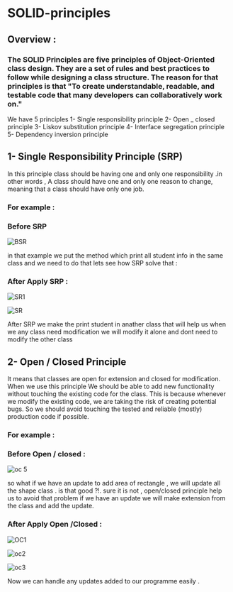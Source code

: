 # SOLID-principles
## Overview  : 
### The SOLID Principles are five principles of Object-Oriented class design. They are a set of rules and best practices to follow while designing a class structure. The reason for that principles is that "To create understandable, readable, and testable code that many developers can collaboratively work on."

We have 5 principles 
1-	Single responsibility principle 
2-	Open _ closed principle 
3-	Liskov substitution principle
4-	Interface segregation principle
5-	Dependency inversion principle 




## 1- Single Responsibility Principle (SRP)
In this principle class should be having one and only one responsibility .in other words ,
A class should have one and only one reason to change, meaning that a class should have only one job.

### For example :
### Before SRP

![BSR](https://github.com/ziadahmed123/SOLID-principles/assets/85025911/888d6576-8b66-4a15-bbb0-93c8a7fd1e15)



in that example we put the method which print all student info in the same class and we need to do that
lets see how SRP solve that :

### After Apply SRP :


![SR1](https://github.com/ziadahmed123/SOLID-principles/assets/85025911/8601518e-7d85-4d94-a225-acce1359fbcd)



![SR](https://github.com/ziadahmed123/SOLID-principles/assets/85025911/f8297d9f-58bc-4411-9635-47097c7a5268)


After SRP we make the print student in anather class 
that will help us when we any class need modification we will modify it alone and dont need to modify the other class 




## 2- Open / Closed Principle
It means that classes are open for extension and closed for modification.
When we use this principle We should be able to add new functionality without touching the existing code for the class. This is because whenever we modify the existing code, we are taking the risk of creating potential bugs. So we should avoid touching the tested and reliable (mostly) production code if possible.



### For example :
### Before Open / closed :


![oc 5](https://github.com/ziadahmed123/SOLID-principles/assets/85025911/361e4716-4127-4585-9aba-e968732837a2)



so what if we have an update to add area of rectangle , we will update all the shape class .
is that good ?!.
sure it is not , open/closed principle help us to avoid that problem 
if we have an update we will make extension from the class and add the update.


### After Apply Open /Closed :

![OC1](https://github.com/ziadahmed123/SOLID-principles/assets/85025911/4e42d40c-287a-43ad-bc47-079fd809bfef)


![oc2](https://github.com/ziadahmed123/SOLID-principles/assets/85025911/9425e8ec-cc09-476e-8568-0737e54a58b4)



![oc3](https://github.com/ziadahmed123/SOLID-principles/assets/85025911/fb8e8e52-8b4d-485a-9fa0-aa4f5c4667e7)


Now we can handle any updates added to our programme easily .




